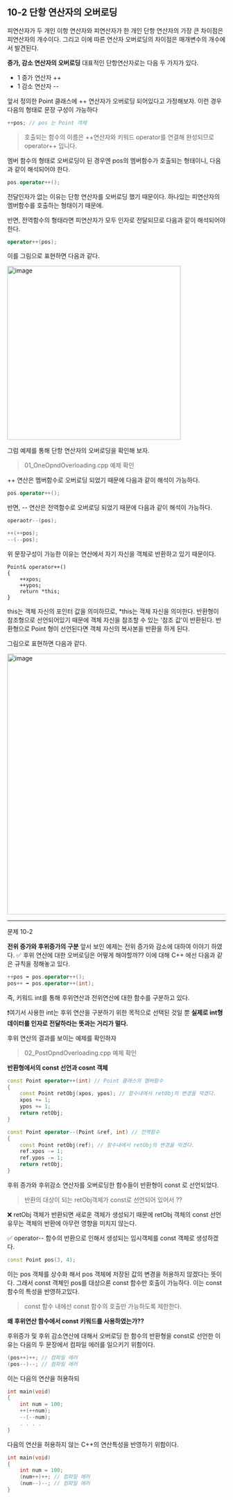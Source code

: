 10-2 단항 연산자의 오버로딩
---
피연산자가 두 개인 이항 연산자와 피연산자가 한 개인 단항 연산자의 가장 큰 차이점은 피연산자의 개수이다. 그리고 이에 따른 연산자 오버로딩의 차이점은 매개변수의 개수에서 발견된다.

**증가, 감소 연산자의 오버로딩**
대표적인 단항연산자로는 다음 두 가지가 있다.
* 1 증가 연산자 ++
* 1 감소 연산자 --

앞서 정의한 Point 클래스에 ++ 연산자가 오버로딩 되어있다고 가정해보자. 이런 경우 다음의 형태로 문장 구성이 가능하다

``` C++
++pos; // pos 는 Point 객체
```

> 호출되는 함수의 이름은 ++연산자와 키워드 operator를 연결해 완성되므로 operator++ 입니다.

멤버 함수의 형태로 오버로딩이 된 경우엔 pos의 멤버함수가 호출되는 형태이니, 다음과 같이 해석되어야 한다.

``` C++
pos.operator++();
```

전달인자가 없는 이유는 단항 연산자를 오버로딩 했기 때문이다. 하나있는 피연산자의 멤버함수를 호출하는 형태이기 때문에. 

반면, 전역함수의 형태라면 피연산자가 모두 인자로 전달되므로 다음과 같이 해석되어야 한다.

``` C++
operator++(pos);
```

이를 그림으로 표현하면 다음과 같다. 

<img width="400" alt="image" src="https://user-images.githubusercontent.com/52594760/103981383-0b01b300-51c5-11eb-855f-9878b3c21860.png">

그럼 예제를 통해 단항 연산자의 오버로딩을 확인해 보자.
> 01_OneOpndOverloading.cpp 예제 확인

++ 연산은 멤버함수로 오버로딩 되었기 때문에 다음과 같이 해석이 가능하다.
``` C++
pos.operator++();
```

반면, -- 연산은 전역함수로 오버로딩 되었기 때문에 다음과 같이 해석이 가능하다.

``` C++
operaotr--(pos);
```

``` C++
++(++pos);
--(--pos);
```

위 문장구성이 가능한 이유는 연산에서 자기 자신을 객체로 반환하고 있기 때문이다.
```
Point& operator++()
{
    ++xpos;
    ++ypos;
    return *this;
}
```
this는 객체 자신의 포인터 값을 의미하므로, *this는 객체 자신을 의미한다. 반환형이 참조형으로 선언되어있기 때문에 객체 자신을 참조할 수 있는 '참조 값'이 반환된다. 반환형으로 Point 형이 선언된다면 객체 자신의 복사본을 반환을 하게 된다.

그림으로 표현하면 다음과 같다.

<img width="600" alt="image" src="https://user-images.githubusercontent.com/52594760/103983570-cf68e800-51c8-11eb-8b43-7b1f9a06e889.png">

---
문제 10-2

**전위 증가와 후위증가의 구분**
앞서 보인 예제는 전위 증가와 감소에 대하여 이야기 하였다. 
✅ 후위 연산에 대한 오버로딩은 어떻게 해야할까??
이에 대해 C++ 에선 다음과 같은 규칙을 정해놓고 있다.

``` C++
++pos ➡️ pos.operator++();
pos++ ➡️ pos.operator++(int);
```

즉, 키워드 int를 통해 후위연산과 전위연산에 대한 함수를 구분하고 있다. 

❗️여기서 사용한 int는 후위 연산을 구분하기 위한 목적으로 선택된 것일 뿐 **실제로 int형 데이터를 인자로 전달하라는 뜻과는 거리가 멀다.**

후위 연산의 결과를 보이는 예제를 확인하자
> 02_PostOpndOverloading.cpp 예제 확인

**반환형에서의 const 선언과 cosnt 객체**

``` C++
const Point operator++(int) // Point 클래스의 멤버함수
{
    const Point retObj(xpos, ypos); // 함수내에서 retObj의 변경을 막겠다.
    xpos += 1;
    ypos += 1;
    return retObj;
}

const Point operator--(Point &ref, int) // 전역함수
{
    const Point retObj(ref); // 함수내에서 retObj의 변경을 막겠다.
    ref.xpos -= 1;
    ref.ypos -= 1;
    return retObj;
}
```
 후위 증가와 후위감소 연산자를 오버로딩한 함수들이 반환형이 const 로 선언되었다.
 > 반환의 대상이 되는 retObj객체가 const로 선언되어 있어서 ??
 
 ❌ retObj 객체가 반환되면 새로운 객체가 생성되기 때문에 retObj 객체의 const 선언 유무는 객체의 반환에 아무런 영향을 미치지 않는다. 

 ✅ operator-- 함수의 반환으로 인해서 생성되는 임시객체를 const 객체로 생성하겠다.
 ``` C++
 const Point pos(3, 4);
 ```
 이는 pos 객체를 상수화 해서 pos 객체에 저장된 값의 변경을 허용하지 않겠다는 뜻이다.
 그래서 const 객체인 pos를 대상으론 const 함수만 호출이 가능하다. 
 이는 const 함수의 특성을 반영하고있다.
 > const 함수 내에선 const 함수의 호출만 가능하도록 제한한다.

**왜 후위연산 함수에서 const 키워드를 사용하였는가??**

후위증가 및 후위 감소연산에 대해서 오버로딩 한 함수의 반환형을 const로 선언한 이유는 다음의 두 문장에서 컴파일 에러를 일으키기 위함이다.

``` C++
(pos++)++; // 컴파일 에러
(pos--)--; // 컴파일 에러
```
이는 다음의 연산을 허용하되

``` C++
int main(void)
{
    int num = 100;
    ++(++num);
    --(--num);
    . . . .
}
```

다음의 연산을 허용하지 않는 C++의 연산특성을 반영하기 위함이다.

``` C++
int main(void)
{
    int num = 100;
    (num++)++; // 컴파일 에러
    (num--)--; // 컴파일 에러
}
```
